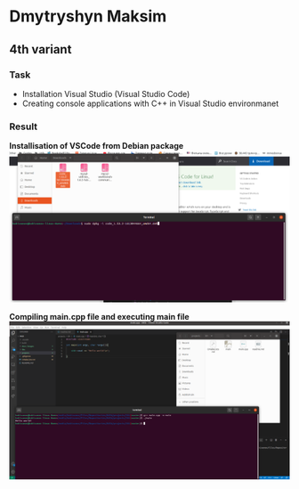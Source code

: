 # Dmytryshyn Maksim


## 4th variant


### Task


* Installation Visual Studio (Visual Studio Code)
* Creating console applications with С++ in Visual Studio environmanet


### Result


**Installisation of VSCode from Debian package**
![res](../../docs/images/l01/1.png)

**Compiling main.cpp file and executing main file**
![res](../../docs/images/l01/2.png)